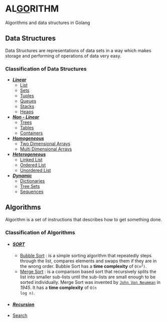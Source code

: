 # AL[GO](#)RITHM
Algorithms and data structures in Golang

## Data Structures

Data Structures are representations of data sets in a way which makes storage and performing of operations of data very easy.

### Classification of Data Structures

- _**[Linear](src/data_structures/linear)**_
  - [List](src/data_structures/linear/list/list.go)
  - [Sets](src/data_structures/linear/set/sets.go)
  - [Tuples](#)
  - [Queues](#)
  - [Stacks](#)
  - [Heaps](#)
- _**[Non - Linear](#)**_
  - [Trees](#)
  - [Tables](#)
  - [Containers](#)
- _**[Homogeneous](#)**_
  - [Two Dimensional Arrays](#)
  - [Multi Dimensional Arrays](#)
- _**[Heterogeneous](#)**_
  - [Linked List](#)
  - [Ordered List](#)
  - [Unordered List](#)
- _**[Dynamic](#)**_
  - [Dictionaries](#)
  - [Tree Sets](#)
  - [Sequences](#)

## Algorithms

Algorithm is a set of instructions that describes how to get something done.

### Classification of Algorithms

- #### [*SORT*](src/algorithms/sort)
  - [Bubble Sort](src/algorithms/sort/bubbleSort/bubbleSort.go) : is a simple sorting algorithm that repeatedly steps through the list, compares elements and swaps them if they are in the wrong order. Bubble Sort has a **time complexity** of <code>O(n<sup>2</sup>)</code>.
  - [Merge Sort](src/algorithms/sort/mergeSort/mergeSort.go) : is a comparison based sort that recursively splits the list into smaller sub-lists until the sub-lists are small enough to be sorted individually. Merge Sort was invented by [`John Von Neumman`](https://en.wikipedia.org/wiki/John_von_Neumann) in _1945_. It has a **time complexity** of <code>O(n log n)</code>.
- #### [*Recursion*](#)
- [Search](#)
